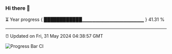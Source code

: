 ### Hi there 👋

⏳ Year progress { ████████████▁▁▁▁▁▁▁▁▁▁▁▁▁▁▁▁▁▁ } 41.31 %

---

⏰ Updated on Fri, 31 May 2024 04:38:57 GMT

![Progress Bar CI](https://github.com/IshwaranRudhara/GIT-ACTION/workflows/Progress%20Bar%20CI/badge.svg)
